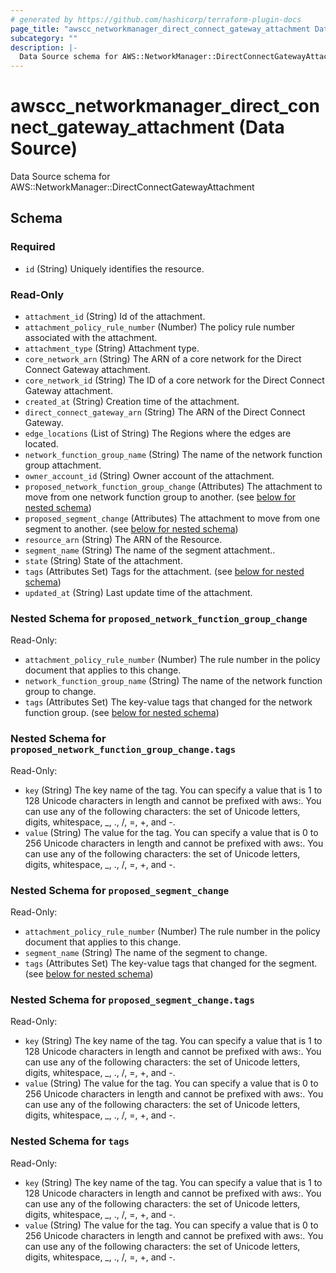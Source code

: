 ```yaml
---
# generated by https://github.com/hashicorp/terraform-plugin-docs
page_title: "awscc_networkmanager_direct_connect_gateway_attachment Data Source - terraform-provider-awscc"
subcategory: ""
description: |-
  Data Source schema for AWS::NetworkManager::DirectConnectGatewayAttachment
---
```


# awscc_networkmanager_direct_connect_gateway_attachment (Data Source)

Data Source schema for AWS::NetworkManager::DirectConnectGatewayAttachment



<!-- schema generated by tfplugindocs -->
## Schema

### Required

- `id` (String) Uniquely identifies the resource.

### Read-Only

- `attachment_id` (String) Id of the attachment.
- `attachment_policy_rule_number` (Number) The policy rule number associated with the attachment.
- `attachment_type` (String) Attachment type.
- `core_network_arn` (String) The ARN of a core network for the Direct Connect Gateway attachment.
- `core_network_id` (String) The ID of a core network for the Direct Connect Gateway attachment.
- `created_at` (String) Creation time of the attachment.
- `direct_connect_gateway_arn` (String) The ARN of the Direct Connect Gateway.
- `edge_locations` (List of String) The Regions where the edges are located.
- `network_function_group_name` (String) The name of the network function group attachment.
- `owner_account_id` (String) Owner account of the attachment.
- `proposed_network_function_group_change` (Attributes) The attachment to move from one network function group to another. (see [below for nested schema](#nestedatt--proposed_network_function_group_change))
- `proposed_segment_change` (Attributes) The attachment to move from one segment to another. (see [below for nested schema](#nestedatt--proposed_segment_change))
- `resource_arn` (String) The ARN of the Resource.
- `segment_name` (String) The name of the segment attachment..
- `state` (String) State of the attachment.
- `tags` (Attributes Set) Tags for the attachment. (see [below for nested schema](#nestedatt--tags))
- `updated_at` (String) Last update time of the attachment.

<a id="nestedatt--proposed_network_function_group_change"></a>
### Nested Schema for `proposed_network_function_group_change`

Read-Only:

- `attachment_policy_rule_number` (Number) The rule number in the policy document that applies to this change.
- `network_function_group_name` (String) The name of the network function group to change.
- `tags` (Attributes Set) The key-value tags that changed for the network function group. (see [below for nested schema](#nestedatt--proposed_network_function_group_change--tags))

<a id="nestedatt--proposed_network_function_group_change--tags"></a>
### Nested Schema for `proposed_network_function_group_change.tags`

Read-Only:

- `key` (String) The key name of the tag. You can specify a value that is 1 to 128 Unicode characters in length and cannot be prefixed with aws:. You can use any of the following characters: the set of Unicode letters, digits, whitespace, _, ., /, =, +, and -.
- `value` (String) The value for the tag. You can specify a value that is 0 to 256 Unicode characters in length and cannot be prefixed with aws:. You can use any of the following characters: the set of Unicode letters, digits, whitespace, _, ., /, =, +, and -.



<a id="nestedatt--proposed_segment_change"></a>
### Nested Schema for `proposed_segment_change`

Read-Only:

- `attachment_policy_rule_number` (Number) The rule number in the policy document that applies to this change.
- `segment_name` (String) The name of the segment to change.
- `tags` (Attributes Set) The key-value tags that changed for the segment. (see [below for nested schema](#nestedatt--proposed_segment_change--tags))

<a id="nestedatt--proposed_segment_change--tags"></a>
### Nested Schema for `proposed_segment_change.tags`

Read-Only:

- `key` (String) The key name of the tag. You can specify a value that is 1 to 128 Unicode characters in length and cannot be prefixed with aws:. You can use any of the following characters: the set of Unicode letters, digits, whitespace, _, ., /, =, +, and -.
- `value` (String) The value for the tag. You can specify a value that is 0 to 256 Unicode characters in length and cannot be prefixed with aws:. You can use any of the following characters: the set of Unicode letters, digits, whitespace, _, ., /, =, +, and -.



<a id="nestedatt--tags"></a>
### Nested Schema for `tags`

Read-Only:

- `key` (String) The key name of the tag. You can specify a value that is 1 to 128 Unicode characters in length and cannot be prefixed with aws:. You can use any of the following characters: the set of Unicode letters, digits, whitespace, _, ., /, =, +, and -.
- `value` (String) The value for the tag. You can specify a value that is 0 to 256 Unicode characters in length and cannot be prefixed with aws:. You can use any of the following characters: the set of Unicode letters, digits, whitespace, _, ., /, =, +, and -.

